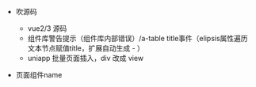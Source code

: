 - 吹源码
  - vue2/3 源码
  - 组件库警告提示（组件库内部错误）/a-table title事件（elipsis属性遍历文本节点赋值title，扩展自动生成 - ）
  - uniapp 批量页面插入，div 改成 view

- 页面组件name